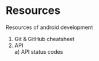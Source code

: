 # Resources
Resources of android development </br>
1) Git & GitHub cheatsheet </br>
2) API</br>
  a) API status codes</br>


